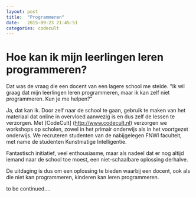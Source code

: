 ```yaml
---
layout: post
title:  "Programmeren"
date:   2015-09-23 21:45:51
categories: codecult
---
```

# Hoe kan ik mijn leerlingen leren programmeren?

Dat was de vraag die een docent van een lagere school me stelde. "Ik wil graag dat mijn leerlingen leren programmeren, maar ik kan zelf niet programmeren. Kun je me helpen?"

Ja, dat kan ik. Door zelf naar de school te gaan, gebruik te maken van het materiaal dat online in overvloed aanwezig is en dus zelf de lessen te verzorgen. Met [CodeCult] (http://www.codecult.nl) verzorgen we workshops op scholen, zowel in het primair onderwijs als in het voortgezet onderwijs. We recruteren studenten van de nabijgelegen FNWI faculteit, met name de studenten Kunstmatige Intelligentie.

Fantastisch initiatief, veel enthousiasme, maar als nadeel dat er nog altijd iemand naar de school toe moest, een niet-schaalbare oplossing derhalve.

De uitdaging is dus om een oplossing te bieden waarbij een docent, ook als die niet kan programmeren, kinderen kan leren programmeren. 


to be continued....

